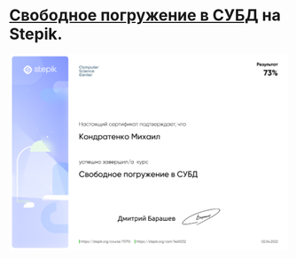 # [Свободное погружение в СУБД](https://stepik.org/course/70710/info) на Stepik.
![alt text](https://github.com/KondratenkoMS/SQL_learning/blob/main/Stepik_СУДБ/stepik-certificate-70710-8a18b54%20(1).png)
